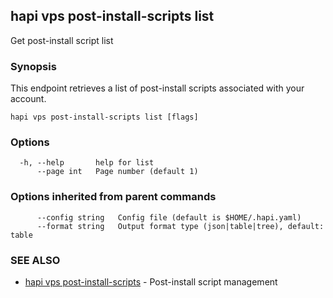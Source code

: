 ## hapi vps post-install-scripts list

Get post-install script list

### Synopsis

This endpoint retrieves a list of post-install scripts associated with your account.

```
hapi vps post-install-scripts list [flags]
```

### Options

```
  -h, --help       help for list
      --page int   Page number (default 1)
```

### Options inherited from parent commands

```
      --config string   Config file (default is $HOME/.hapi.yaml)
      --format string   Output format type (json|table|tree), default: table
```

### SEE ALSO

* [hapi vps post-install-scripts](hapi_vps_post-install-scripts.md)	 - Post-install script management

